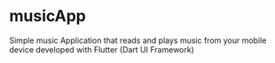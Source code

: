 # musicApp
Simple music Application that reads and plays music from your mobile device developed with Flutter (Dart UI Framework)
